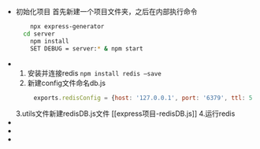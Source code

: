 - 初始化项目
  首先新建一个项目文件夹，之后在内部执行命令
  ```bash
      npx express-generator
  	cd server
      npm install
      SET DEBUG = server:* & npm start
  ```
- 1. 安装并连接redis
  `npm install redis –save`
  2. 新建config文件命名db.js
  ```js
       exports.redisConfig = {host: '127.0.0.1', port: '6379', ttl: 5 * 60 * 1000}
  ```
  3.utils文件新建redisDB.js文件 [[express项目-redisDB.js]]
  4.运行redis
-
-
-